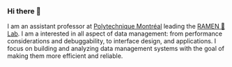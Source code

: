 ### Hi there 👋

I am an assistant professor at [Polytechnique Montréal](https://www.polymtl.ca/) leading the [RAMEN 🍜 Lab](https://github.com/ramen-polymtl/). I am a interested in all aspect of data management: from performance considerations and debuggability, to interface design, and applications. I focus on building and analyzing data management systems with the goal of making them more efficient and reliable.

<!--**queryproc/queryproc** is a ✨ _special_ ✨ repository because its `README.md` (this file) appears on your GitHub profile.

Here are some ideas to get you started:

- 🔭 I’m currently working on ...
- 🌱 I’m currently learning ...
- 👯 I’m looking to collaborate on ...
- 🤔 I’m looking for help with ...
- 💬 Ask me about ...
- 📫 How to reach me: ...
- 😄 Pronouns: ...
- ⚡ Fun fact: ...
-->
